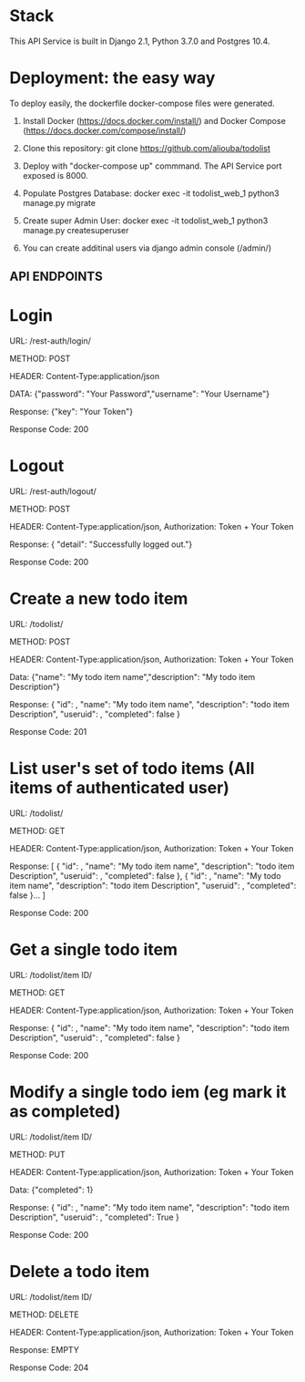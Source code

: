 # Stack

This API Service is built in Django 2.1, Python 3.7.0 and Postgres 10.4.

# Deployment: the easy way  

To deploy easily, the dockerfile docker-compose files were generated. 

1. Install Docker (https://docs.docker.com/install/) and Docker Compose (https://docs.docker.com/compose/install/)

2. Clone this repository: git clone https://github.com/aliouba/todolist

3. Deploy with "docker-compose up" commmand. The API Service port exposed is 8000.

4. Populate Postgres Database: docker exec -it todolist_web_1 python3 manage.py migrate

5. Create super Admin User: docker exec -it todolist_web_1 python3 manage.py createsuperuser

6. You can create additinal users via django admin console (/admin/)

## API ENDPOINTS

# Login 

URL: /rest-auth/login/

METHOD: POST 

HEADER: Content-Type:application/json

DATA: {"password": "Your Password","username": "Your Username"}

Response: {"key": "Your Token"}
  
Response Code:  200

# Logout

URL: /rest-auth/logout/

METHOD: POST 

HEADER: Content-Type:application/json, Authorization: Token + Your Token

Response: { "detail": "Successfully logged out."}

Response Code:  200

# Create a new todo item

URL: /todolist/

METHOD: POST 

HEADER: Content-Type:application/json, Authorization: Token + Your Token

Data: {"name": "My todo item name","description": "My todo item Description"}

Response: {
    "id": <item ID>,
    "name": "My todo item name",
    "description": "todo item Description",
    "useruid": <User ID that created this item>,
    "completed": false
}

Response Code:  201

# List user's set of todo items (All items of authenticated user)

URL: /todolist/

METHOD: GET 

HEADER: Content-Type:application/json, Authorization: Token + Your Token

Response: [
    {
    "id": <item ID>,
    "name": "My todo item name",
    "description": "todo item Description",
    "useruid": <User ID that created this item>,
    "completed": false
    },
      {
    "id": <item ID>,
    "name": "My todo item name",
    "description": "todo item Description",
    "useruid": <User ID that created this item>,
    "completed": false
    }...
]

Response Code:  200

# Get a single todo item

URL: /todolist/item ID/

METHOD: GET 

HEADER: Content-Type:application/json, Authorization: Token + Your Token

Response: {
    "id": <item ID>,
    "name": "My todo item name",
    "description": "todo item Description",
    "useruid": <User ID that created this item>,
    "completed": false
    }

Response Code:  200

# Modify a single todo iem (eg mark it as completed)

URL: /todolist/item ID/

METHOD: PUT 

HEADER: Content-Type:application/json, Authorization: Token + Your Token

Data: {"completed": 1}

Response: {
    "id": <item ID>,
    "name": "My todo item name",
    "description": "todo item Description",
    "useruid": <User ID that created this item>,
    "completed": True
}

Response Code:  200

# Delete a todo item

URL: /todolist/item ID/

METHOD: DELETE 

HEADER: Content-Type:application/json, Authorization: Token + Your Token

Response: EMPTY

Response Code:  204
